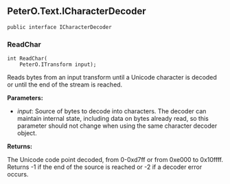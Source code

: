 ## PeterO.Text.ICharacterDecoder

    public interface ICharacterDecoder

### ReadChar

    int ReadChar(
        PeterO.ITransform input);

Reads bytes from an input transform until a Unicode character is decoded or until the end of the stream is reached.

<b>Parameters:</b>

 * <i>input</i>: Source of bytes to decode into characters. The decoder can maintain internal state, including data on bytes already read, so this parameter should not change when using the same character decoder object.

<b>Returns:</b>

The Unicode code point decoded, from 0-0xd7ff or from 0xe000 to 0x10ffff. Returns -1 if the end of the source is reached or -2 if a decoder error occurs.
